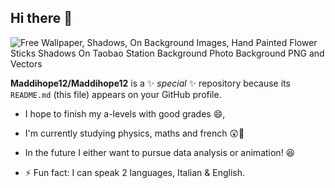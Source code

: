 ## Hi there 👋
![Free  Wallpaper, Shadows, On Background Images, Hand Painted Flower Sticks Shadows On Taobao Station Background Photo Background PNG and Vectors](https://github.com/Maddihope12/Maddihope12/assets/173694651/e02e54fc-34d2-4e72-a390-6d7f6e32b0e8)


**Maddihope12/Maddihope12** is a ✨ _special_ ✨ repository because its `README.md` (this file) appears on your GitHub profile.


- I hope to finish my a-levels with good grades 😄,
- I'm currently studying physics, maths and french 😲🤔
- In the future I either want to pursue data analysis or animation! 😆 

- ⚡ Fun fact: I can speak 2 languages, Italian & English.


